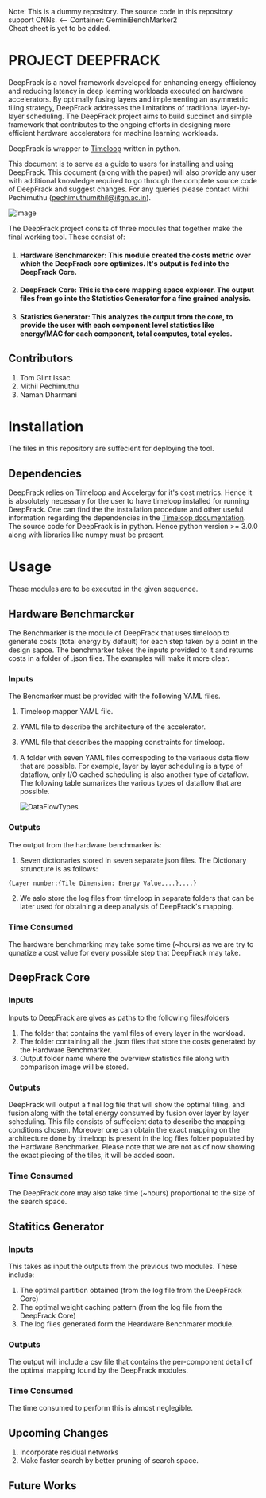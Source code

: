 Note: This is a dummy repository. The source code in this repository support CNNs. <-- Container: GeminiBenchMarker2  
Cheat sheet is yet to be added.

# PROJECT DEEPFRACK 
DeepFrack is a novel framework developed for enhancing energy efficiency and reducing latency in deep learning workloads executed on hardware accelerators. By optimally fusing layers and implementing an asymmetric tiling strategy, DeepFrack addresses the limitations of traditional layer-by-layer scheduling. The DeepFrack project aims to build succinct and simple framework that contributes to the ongoing efforts in designing more efficient hardware accelerators for machine learning workloads.  

DeepFrack is wrapper to [Timeloop](https://timeloop.csail.mit.edu/timeloop) written in python.

This document is to serve as a guide to users for installing and using DeepFrack. This document (along with the paper) will also provide any user with additional knowledge required to go through the complete source code of DeepFrack and suggest changes. For any queries please contact Mithil Pechimuthu (pechimuthumithil@iitgn.ac.in).  

![image](https://github.com/PechimuthuMithil/DeepFrack_temp/assets/119656326/ae79b3ce-aa0f-45d5-b8d6-ec0e7591f1f4)  

The DeepFrack project consits of three modules that together make the final working tool. These consist of:
1) #### Hardware Benchmarcker: This module created the costs metric over which the DeepFrack core optimizes. It's output is fed into the DeepFrack Core.  
2) #### DeepFrack Core: This is the core mapping space explorer. The output files from go into the Statistics Generator for a fine grained analysis.  
3) #### Statistics Generator: This analyzes the output from the core, to provide the user with each component level statistics like energy/MAC for each component, total computes, total cycles.   

## Contributors
1) Tom Glint Issac  
2) Mithil Pechimuthu  
3) Naman Dharmani
   
# Installation
The files in this repository are suffecient for deploying the tool.  

## Dependencies
DeepFrack relies on Timeloop and Accelergy for it's cost metrics. Hence it is absolutely necessary for the user to have timeloop installed for running DeepFrack. One can find the the installation procedure and other useful information regarding the dependencies in the [Timeloop documentation](https://timeloop.csail.mit.edu/timeloop/installation).  
The source code for DeepFrack is in python. Hence python version >= 3.0.0 along with libraries like numpy must be present.  

# Usage
These modules are to be executed in the given sequence.  
## Hardware Benchmarcker
The Benchmarker is the module of DeepFrack that uses timeloop to generate costs (total energy by default) for each step taken by a point in the design sapce. The benchmarker takes the inputs provided to it and returns costs in a folder of .json files. The examples will make it more clear.  
### Inputs
The Bencmarker must be provided with the following YAML files.
1) Timeloop mapper YAML file.
2) YAML file to describe the architecture of the accelerator.
3) YAML file that describes the mapping constraints for timeloop.
4) A folder with seven YAML files correspoding to the variaous data flow that are possible. For example, layer by layer scheduling is a type of dataflow, only I/O cached scheduling is also another type of dataflow. The folowing table sumarizes the various types of dataflow that are possible.

    
   ![DataFlowTypes](https://github.com/PechimuthuMithil/DeepFrack_temp/assets/119656326/f0b04ded-3d74-47d0-892c-944d82c775be)

### Outputs  
The output from the hardware benchmarker is:  
1) Seven dictionaries stored in seven separate json files. The Dictionary struncture is as follows:  
```
{Layer number:{Tile Dimension: Energy Value,...},...}
```
2) We aslo store the log files from timeloop in separate folders that can be later used for obtaining a deep analysis of DeepFrack's mapping.

### Time Consumed
The hardware benchmarking may take some time (~hours) as we are try to qunatize a cost value for every possible step that DeepFrack may take.  

## DeepFrack Core
### Inputs
Inputs to DeepFrack are gives as paths to the following files/folders  
1) The folder that contains the yaml files of every layer in the workload.  
2) The folder containing all the .json files that store the costs generated by the Hardware Benchmarker.  
3) Output folder name where the overview statistics file along with comparison image will be stored.

### Outputs
DeepFrack will output a final log file that will show the optimal tiling, and fusion along with the total energy consumed by fusion over layer by layer scheduling. This file consists of suffecient data to describe the mapping conditions chosen. Moreover one can obtain the exact mapping on the architecture done by timeloop is present in the log files folder populated by the Hardware Benchmarker.  Please note that we are not as of now showing the exact piecing of the tiles, it will be added soon.      

### Time Consumed
The DeepFrack core may also take time (~hours) proportional to the size of the search space.  

## Statitics Generator
### Inputs
This takes as input the outputs from the previous two modules. These include:  
1) The optimal partition obtained (from the log file from the DeepFrack Core)
2) The optimal weight caching pattern (from the log file from the DeepFrack Core)
3) The log files generated form the Heardware Benchmarer module.

### Outputs  
The output will include a csv file that contains the per-component detail of the optimal mapping found by the DeepFrack modules.  

### Time Consumed  
The time consumed to perform this is almost neglegible. 

## Upcoming Changes
1) Incorporate residual networks 
2) Make faster search by better pruning of search space.

## Future Works


